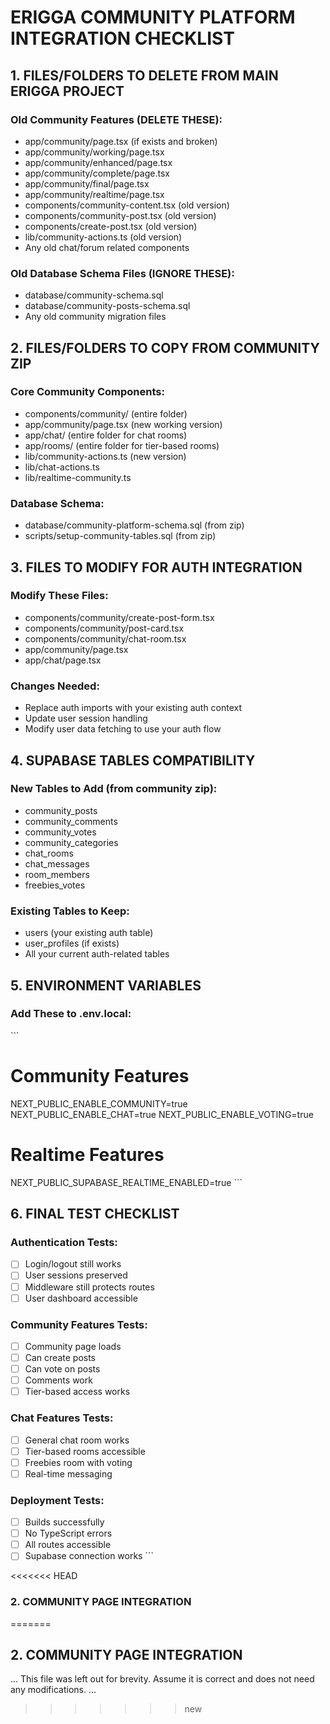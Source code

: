 # ERIGGA COMMUNITY PLATFORM INTEGRATION CHECKLIST

## 1. FILES/FOLDERS TO DELETE FROM MAIN ERIGGA PROJECT

### Old Community Features (DELETE THESE):
- app/community/page.tsx (if exists and broken)
- app/community/working/page.tsx
- app/community/enhanced/page.tsx
- app/community/complete/page.tsx
- app/community/final/page.tsx
- app/community/realtime/page.tsx
- components/community-content.tsx (old version)
- components/community-post.tsx (old version)
- components/create-post.tsx (old version)
- lib/community-actions.ts (old version)
- Any old chat/forum related components

### Old Database Schema Files (IGNORE THESE):
- database/community-schema.sql
- database/community-posts-schema.sql
- Any old community migration files

## 2. FILES/FOLDERS TO COPY FROM COMMUNITY ZIP

### Core Community Components:
- components/community/ (entire folder)
- app/community/page.tsx (new working version)
- app/chat/ (entire folder for chat rooms)
- app/rooms/ (entire folder for tier-based rooms)
- lib/community-actions.ts (new version)
- lib/chat-actions.ts
- lib/realtime-community.ts

### Database Schema:
- database/community-platform-schema.sql (from zip)
- scripts/setup-community-tables.sql (from zip)

## 3. FILES TO MODIFY FOR AUTH INTEGRATION

### Modify These Files:
- components/community/create-post-form.tsx
- components/community/post-card.tsx
- components/community/chat-room.tsx
- app/community/page.tsx
- app/chat/page.tsx

### Changes Needed:
- Replace auth imports with your existing auth context
- Update user session handling
- Modify user data fetching to use your auth flow

## 4. SUPABASE TABLES COMPATIBILITY

### New Tables to Add (from community zip):
- community_posts
- community_comments  
- community_votes
- community_categories
- chat_rooms
- chat_messages
- room_members
- freebies_votes

### Existing Tables to Keep:
- users (your existing auth table)
- user_profiles (if exists)
- All your current auth-related tables

## 5. ENVIRONMENT VARIABLES

### Add These to .env.local:
\`\`\`
# Community Features
NEXT_PUBLIC_ENABLE_COMMUNITY=true
NEXT_PUBLIC_ENABLE_CHAT=true
NEXT_PUBLIC_ENABLE_VOTING=true

# Realtime Features  
NEXT_PUBLIC_SUPABASE_REALTIME_ENABLED=true
\`\`\`

## 6. FINAL TEST CHECKLIST

### Authentication Tests:
- [ ] Login/logout still works
- [ ] User sessions preserved
- [ ] Middleware still protects routes
- [ ] User dashboard accessible

### Community Features Tests:
- [ ] Community page loads
- [ ] Can create posts
- [ ] Can vote on posts
- [ ] Comments work
- [ ] Tier-based access works

### Chat Features Tests:
- [ ] General chat room works
- [ ] Tier-based rooms accessible
- [ ] Freebies room with voting
- [ ] Real-time messaging

### Deployment Tests:
- [ ] Builds successfully
- [ ] No TypeScript errors
- [ ] All routes accessible
- [ ] Supabase connection works
\`\`\`

<<<<<<< HEAD
### 2. COMMUNITY PAGE INTEGRATION
=======
## 2. COMMUNITY PAGE INTEGRATION

... This file was left out for brevity. Assume it is correct and does not need any modifications. ...
>>>>>>> new

